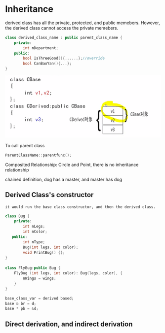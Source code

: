 # Inheritance

derived class has all the private, protected, and public memebers. However, the derived class cannot access the private memebers.

```c++
class derived_class_name : public parent_class_name {
    private:
    	int nDepartment;
    public:
    	bool IsThreeGood(){......};//override
    	bool CanBaoYan(){...};
}
```

![image-20190330134455565](DerivedClassDiagram.png)

To call parent class

```c++
ParentClassName::parentfunc();
```

Composited Relationship: Circle and Point, there is no inheritance relationship 

chained definition, dog has a master, and master has dog

## Derived Class's constructor

```
it would run the base class constructor, and then the derived class.
```

```c++
class Bug {
    private:
    	int nLegs;
    	int nColor;
   public:
    	int nType;
    	Bug(int legs, int color);
    	void PrintBug() {};
}

class FlyBug:public Bug {
    FlyBug (int legs, int color): Bug(legs, color), {
		nWings = wings;
    }
}


```

```c++
base_class_var = derived based;
base & br = d;
base * pb = &d;
```

## Direct derivation, and indirect derivation

